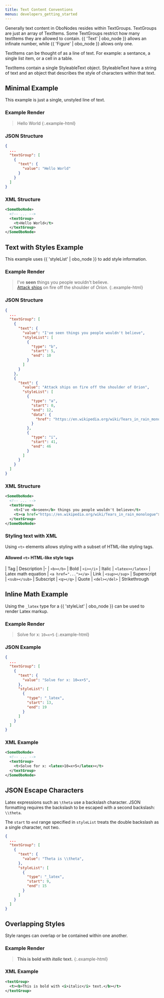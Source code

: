 ```yaml
---
title: Text Content Conventions
menus: developers_getting_started
---
```


Generally text content in OboNodes resides within TextGroups. TextGroups are just an array of TextItems. Some TextGroups restrict how many textItems they are allowed to contain. {{ 'Text' | obo_node }} allows an infinate number, while {{ 'Figure' | obo_node }} allows only one.

TextItems can be thought of as a line of text. For example: a sentance, a single list item, or a cell in a table.

TextItems contain a single StyleableText object.  StyleableText have a string of text and an object that describes the style of characters within that text.

## Minimal Example

This example is just a single, unstyled line of text.

### Example Render

> Hello World
{:.example-html}

### JSON Structure

```json
{
  ...
  "textGroup": [
    {
      "text": {
        "value": "Hello World"
      }
    }
  ]
}
```

### XML Structure

```xml
<SomeOboNode>
  <!-- ... -->
  <textGroup>
    <t>Hello World</t>
  </textGroup>
</SomeOboNode>
```

## Text with Styles Example

This example uses {{ 'styleList' | obo_node }} to add style information.

### Example Render

> I've <b>seen</b> things you people wouldn't believe. <br />
> [Attack ships](https://en.wikipedia.org/wiki/Tears_in_rain_monologue) on fire off the shoulder of <i>Orion</i>.
{:.example-html}

### JSON Structure

```json
{
  ...
  "textGroup": [
    {
      "text": {
        "value": "I've seen things you people wouldn't believe",
        "styleList": [
          {
            "type": "b",
            "start": 5,
            "end": 10
          }
        ]
      }
    },
    {
      "text": {
        "value": "Attack ships on fire off the shoulder of Orion",
        "styleList": [
          {
            "type": "a",
            "start": 0,
            "end": 12,
            "data": {
              "href": "https://en.wikipedia.org/wiki/Tears_in_rain_monologue"
            }
          },
          {
            "type": "i",
            "start": 41,
            "end": 46
          }
        ]
      }
    }
  ]
}
```

### XML Structure

```xml
<SomeOboNode>
  <!-- ... -->
  <textGroup>
    <t>I've <b>seen</b> things you people wouldn't believe</t>
    <t><a href="https://en.wikipedia.org/wiki/Tears_in_rain_monologue">Attack ships</a> on fire off the shoulder of <i>Orion</i></t>
  </textGroup>
</SomeOboNode>
```

### Styling text with XML

Using `<t>` elements allows styling with a subset of HTML-like styling tags.

#### Allowed `<t>` HTML-like style tags

| Tag | Description
|-
| `<b></b>` | Bold
| `<i></i>` | Italic
| `<latex></latex>` | Latex math equation
| `<a href="..."></a>` |  Link
| `<sup></sup>` | Superscript
| `<sub></sub>` | Subscript
| `<q></q>` | Quote
| `<del></del>` | Strikethrough

## Inline Math Example

Using the `_latex` type for a {{ 'styleList' | obo_node }} can be used to render Latex markup.

### Example Render
> Solve for x: <code>10=x+5</code>
{:.example-html}

### JSON Example
```json
{
  ...
  "textGroup": [
    {
      "text": {
        "value": "Solve for x: 10=x+5",
      },
      "styleList": [
        {
          "type": "_latex",
          "start": 13,
          "end": 19
        }
      ]
    }
  ]
}
```

### XML Example

```xml
<SomeOboNode>
  <!-- ... -->
  <textGroup>
    <t>Solve for x: <latex>10=x+5</latex></t>
  </textGroup>
</SomeOboNode>
```

## JSON Escape Characters

Latex expressions such as `\theta` use a backslash character. JSON formatting requires the backslash to be escaped with a second backslash: `\\theta`.

The `start` to `end` range specified in `styleList` treats the double backslash as a single character, not two.

```json
{
  ...
  "textGroup": [
    {
      "text": {
        "value": "Theta is \\theta",
      },
      "styleList": [
        {
          "type": "_latex",
          "start": 9,
          "end": 15
        }
      ]
    }
  ]
}
```

## Overlapping Styles

Style ranges can overlap or be contained within one another.

### Example Render

> **This is bold with <i>italic</i> text.**
{:.example-html}

### XML Example

```xml
<textGroup>
  <t><b>This is bold with <i>italic</i> text.</b></t>
</textGroup>
```
